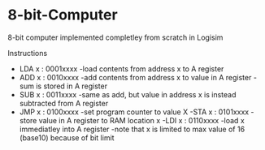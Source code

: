 # 8-bit-Computer

8-bit computer implemented completley from scratch in Logisim

Instructions

 - LDA x : 0001xxxx
  -load contents from address x to A register
 - ADD x : 0010xxxx
  -add contents from address x to value in A register
  -sum is stored in A register
 - SUB x : 0011xxxx
  -same as add, but value in address x is instead subtracted from A register
 - JMP x : 0100xxxx
  -set program counter to value X
 -STA x : 0101xxxx
  -store value in A register to RAM location x
 -LDI x : 0110xxxx
  -load x immediatley into A register
  -note that x is limited to max value of 16 (base10) because of bit limit
